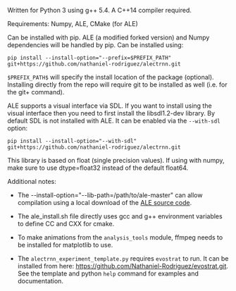 Written for Python 3 using g++ 5.4. A C++14 compiler required.

Requirements: Numpy, ALE, CMake (for ALE)

Can be installed with pip. ALE (a modified forked version) and Numpy dependencies will be handled by pip. Can be installed using:

```
pip install --install-option="--prefix=$PREFIX_PATH" git+https://github.com/nathaniel-rodriguez/alectrnn.git
```

`$PREFIX_PATH$` will specify the install location of the package (optional). Installing directly from the repo will require git to be installed as well (i.e. for the git+ command).

ALE supports a visual interface via SDL. If you want to install using the visual interface then you need to first install the libsdl1.2-dev library. By default SDL is not installed with ALE. It can be enabled via the `--with-sdl` option:

```
pip install --install-option="--with-sdl" git+https://github.com/nathaniel-rodriguez/alectrnn.git
```

This library is based on float (single precision values). If using with numpy, make sure to use dtype=float32 instead of the default float64.

Additional notes:

- The --install-option="--lib-path=/path/to/ale-master" can allow compilation using a local download of the [ALE source code](https://github.com/Nathaniel-Rodriguez/arcade-learning-environment).

- The ale_install.sh file directly uses gcc and g++ environment variables to define CC and CXX for cmake.
 
- To make animations from the `analysis_tools` module, ffmpeg needs to be installed for matplotlib to use.

- The `alectrnn_experiment_template.py` requires `evostrat` to run. It can be installed from here: https://github.com/Nathaniel-Rodriguez/evostrat.git. See the template and python `help` command for examples and documentation.
